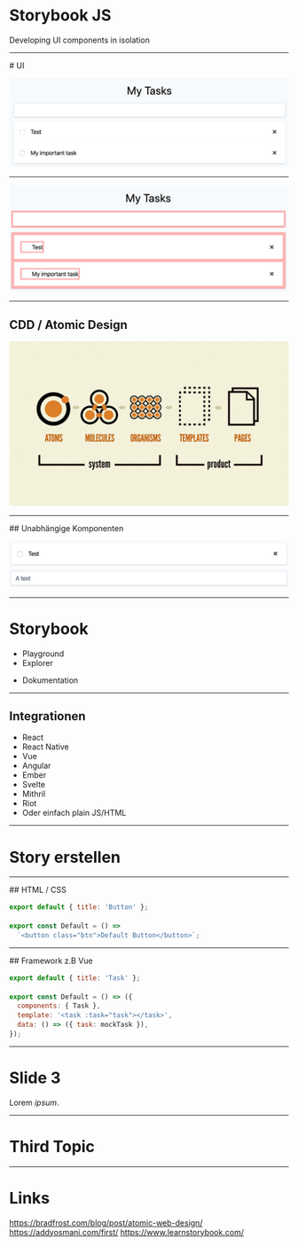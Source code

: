 # Storybook JS
Developing UI components in isolation

<!-- .slide: class="master01" -->

---

# UI

![UI](./assets/UI.png)

<!-- .slide: class="master02" -->

----

![UI](./assets/UI_components.png)

<!-- .slide: class="master02" -->

----

## CDD / Atomic Design
![UI](./assets/atomic-design.jpg)

<!-- Bottom Up -->
<!-- .slide: class="master02" -->

----

## Unabhängige Komponenten

![UI](./assets/Task.png)
![UI](./assets/Input.png)

<!-- .slide: class="master02" -->

---

# Storybook
- Playground
- Explorer
<!-- - Unabhängiges Entwickeln / Testen -->
- Dokumentation

<!-- .slide: class="master02" -->

----

## Integrationen

- React
- React Native
- Vue
- Angular
- Ember
- Svelte
- Mithril
- Riot
- Oder einfach plain JS/HTML

<!-- .slide: class="master02" -->

---

# Story erstellen
<!-- .slide: class="master03" -->

----

## HTML / CSS
```js
export default { title: 'Button' };

export const Default = () =>
  `<button class="btn">Default Button</button>`;
```
<!-- .slide: class="master03" -->

----

## Framework z.B Vue

```js
export default { title: 'Task' };

export const Default = () => ({
  components: { Task },
  template: '<task :task="task"></task>',
  data: () => ({ task: mockTask }),
});
```

<!-- .slide: class="master03" -->

---

# Slide 3

Lorem _ipsum_.

<!-- .slide: class="master04" -->

---

# Third Topic

<!-- .slide: class="master04 intro" -->

---

# Links

https://bradfrost.com/blog/post/atomic-web-design/
https://addyosmani.com/first/
https://www.learnstorybook.com/


<!-- .slide: class="master04" -->